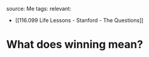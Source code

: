 source: Me
tags:
relevant:
- [[116.099 Life Lessons - Stanford - The Questions]]

# What does winning mean?

